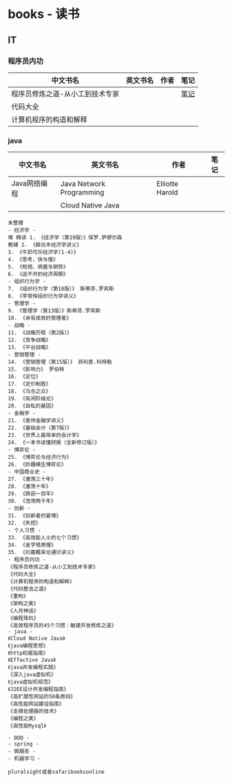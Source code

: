 # books - 读书
## IT
### 程序员内功
|中文书名|英文书名|作者|笔记|
|--|--|--|--|
|程序员修炼之道-从小工到技术专家|||[笔记](https://github.com/xbxueruanjian/books/wiki/%E7%A8%8B%E5%BA%8F%E5%91%98%E4%BF%AE%E7%82%BC%E4%B9%8B%E9%81%93-%E4%BB%8E%E5%B0%8F%E5%B7%A5%E5%88%B0%E6%8A%80%E6%9C%AF%E4%B8%93%E5%AE%B6%E7%AC%94%E8%AE%B0)|
|代码大全||||
|计算机程序的构造和解释||||

### java
|中文书名|英文书名|作者|笔记|
|--|--|--|--|
|Java网络编程|Java Network Programming|Elliotte Harold||
||Cloud Native Java|||


```
未整理
- 经济学 -
难 精读 1. 《经济学（第19版）》保罗.萨繆尔森
教辅 2. 《薛兆丰经济学讲义》 
3. 《牛奶可乐经济学(1-4)》
4. 《思考，快与慢》
5. 《枪炮、病菌与钢铁》
6. 《逃不开的经济周期》
- 组织行为学 -
7. 《组织行为学（第18版）》 斯蒂芬.罗宾斯
8. 《李育辉组织行为学讲义》
- 管理学 -
9. 《管理学（第13版）》斯蒂芬.罗宾斯
10. 《卓有成效的管理者》
- 战略 -
11. 《战略历程（第2版）》
12. 《竞争战略》
13. 《平台战略》
- 营销管理 - 
14. 《营销管理（第15版）》 菲利普.科特勒
15. 《影响力》 罗伯特
16. 《定位》
17. 《定价制胜》
18. 《乌合之众》
19. 《有闲阶级论》
20. 《自私的基因》
- 金融学 - 
21. 《香帅金融学讲义》
22. 《基础会计（第7版）》
23. 《世界上最简单的会计学》
24. 《一本书读懂财报（全新修订版）》
- 博弈论 -
25. 《博弈论与经济行为》
26. 《妙趣横生博弈论》
- 中国商业史 - 
27. 《激荡三十年》
28. 《激荡十年》
29. 《跌宕一百年》
30. 《浩荡两千年》
- 创新 - 
31. 《创新者的窘境》
32. 《失控》
- 个人习惯 -
33. 《高效能人士的七个习惯》
34. 《金字塔原理》
35. 《刘嘉概率论通识讲义》
- 程序员内功 - 
《程序员修炼之道-从小工到技术专家》
《代码大全》
《计算机程序的构造和解释》
《代码整洁之道》
《重构》
《架构之美》
《人月神话》
《编程珠玑》
《高效程序员的45个习惯：敏捷开发修炼之道》
- java -
《Cloud Native Java》
《java编程思想》
《http权威指南》
《Effactive Java》
《java并发编程实践》
《深入java虚拟机》
《java虚拟机规范》
《J2EE设计开发编程指南》
《高扩展性网站的50条原则》
《高性能网站建设指南》
《支撑处理器的技术》
《编程之美》
《高性能Mysql》

- DDD -
- spring - 
- 微服务 -
- 机器学习 - 

pluralsight或者safaribooksonline

```
